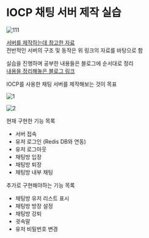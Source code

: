 # IOCP 채팅 서버 제작 실습

![111](https://user-images.githubusercontent.com/100945798/227977379-cb8c64c2-5d26-46db-950f-df60ccddee71.png)


[서버를 제작하는데 참고한 자료](https://github.com/jacking75/edu_cpp_IOCP)    
전반적인 서버의 구조 및 동작은 위 링크의 자료를 바탕으로 함

실습을 진행하며 공부한 내용들은 블로그에 순서대로 정리    
[내용을 정리해놓은 블로그 링크](https://sueshin.tistory.com/category/%EA%B0%9C%EC%9D%B8%EA%B3%B5%EB%B6%80/IOCP%20%EC%84%9C%EB%B2%84%20%EC%A0%9C%EC%9E%91%20%EC%8B%A4%EC%8A%B5)

IOCP를 사용한 채팅 서버를 제작해보는 것이 목표    

![1](https://user-images.githubusercontent.com/100945798/227977529-c905d277-6716-42ab-9235-8f2eb605461c.gif)

![2](https://user-images.githubusercontent.com/100945798/227977578-9c72bacc-9668-48f1-b262-21be883ea9a6.gif)


현재 구현한 기능 목록    
* 서버 접속
* 유저 로그인 (Redis DB와 연동)
* 유저 로그아웃
* 채팅방 입장
* 채팅방 퇴장
* 채팅방 내부 채팅

추가로 구현해야하는 기능 목록    
* 채팅방 유저 리스트 표시
* 채팅방 방장 설정
* 채팅방 강퇴
* 귓속말
* 유저 비밀번호 변경


